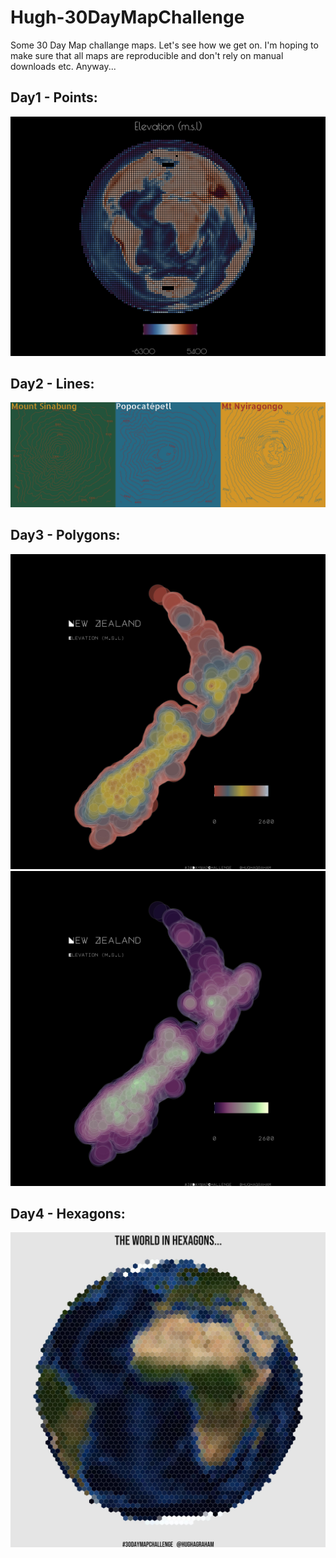 # Hugh-30DayMapChallenge

Some 30 Day Map challange maps. Let's see how we get on. I'm hoping to make sure that all maps are reproducible and don't rely on manual downloads etc. Anyway...

## Day1 - Points:

![Global Elevation Points](/exports/PointsWorldElevation_vikO2.jpg)

## Day2 - Lines:

![Volcano Contours](/exports/VolcanoContoursCROP.png)

## Day3 - Polygons:

![NZ circles](/exports/NZ_bufferedElevationKAKA.jpg) ![NZ circles2](/exports/NZ_bufferedElevation.jpg)

## Day4 - Hexagons:

![World in Hex](/exports/HexWorldStill.jpg)
